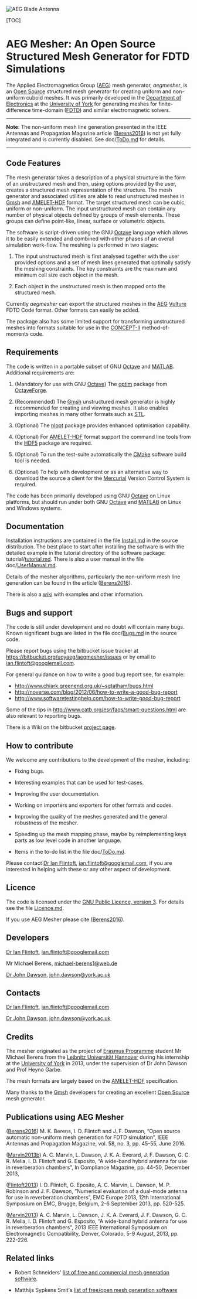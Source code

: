 ![](https://bytebucket.org/uoyaeg/aegmesher/wiki/Blade1.jpg "AEG Blade Antenna")

[TOC]

# AEG Mesher: An Open Source Structured Mesh Generator for FDTD Simulations

The Applied Electromagnetics Group ([AEG][]) mesh generator, *aegmesher*, is an 
[Open Source][] structured mesh generator for creating uniform and non-uniform 
cuboid meshes. It was primarily developed in the [Department of Electronics][] 
at the [University of York][] for generating meshes for finite-difference 
time-domain ([FDTD][]) and similar electromagnetic solvers.

- - - -
**Note**: The non-uniform mesh line generation presented in the IEEE Antennas 
and Propagation Magazine article ([Berens2016]) is not yet fully integrated and 
is currently disabled. See doc/[ToDo.md][] for details.
- - - -

## Code Features

The mesh generator takes a description of a physical structure in the form of an 
unstructured mesh and then, using options provided by the user, creates a 
structured mesh representation of the structure. The mesh generator and 
associated utilities are able to read unstructured meshes in [Gmsh][] and 
[AMELET-HDF][] format. The target structured mesh can be cubic, uniform or 
non-uniform. The input unstructured mesh can contain any number of physical 
objects defined by groups of mesh elements. These groups can define point-like, 
linear, surface or volumetric objects.

The software is script-driven using the GNU [Octave][] language which allows it 
to be easily extended and combined with other phases of an overall simulation 
work-flow. The meshing is performed in two stages:

1. The input unstructured mesh is first analysed together with the user provided 
   options and a set of mesh lines generated that optimally satisfy the meshing 
   constraints. The key constraints are the maximum and minimum cell size each 
   object in the mesh. 

2. Each object in the unstructured mesh is then mapped onto the structured mesh.

Currently *aegmesher* can export the structured meshes in the [AEG][] [Vulture][] 
FDTD Code format. Other formats can easily be added.

The package also has some limited support for transforming unstructured meshes 
into formats suitable for use in the [CONCEPT-II][] method-of-moments code.

## Requirements

The code is written in a portable subset of GNU [Octave][] and [MATLAB][]. 
Additional requirements are:

1. (Mandatory for use with GNU [Octave][]) The 
   [optim](http://octave.sourceforge.net/optim/index.html) package from [OctaveForge][].

2. (Recommended) The [Gmsh][] unstructured mesh generator is highly recommended 
   for creating and viewing meshes. It also enables importing meshes in many other 
   formats such as [STL](http://en.wikipedia.org/wiki/STL_%28file_format%29).

3. (Optional) The [nlopt][] package provides enhanced optimisation capability.

4. (Optional) For [AMELET-HDF][] format support the command line tools from the 
   [HDF5][] package are required.

5. (Optional) To run the test-suite automatically the [CMake][] software build tool is 
   needed.

6. (Optional) To help with development or as an alternative way to download the source 
   a client for the [Mercurial][] Version Control System is required.

The code has been primarily developed using GNU [Octave][] on Linux platforms, 
but should run under both GNU [Octave][] and [MATLAB][] on Linux and Windows 
systems.

## Documentation

Installation instructions are contained in the file [Install.md][] in the 
source distribution. The best place to start after installing the software is 
with the detailed  example in the tutorial directory of the software 
package: tutorial/[tutorial.md][]. There is also a user manual in the file 
doc/[UserManual.md][].

Details of the mesher algorithms, particularly the non-uniform mesh line 
generation can be found in the article ([Berens2016]).

There is also a [wiki][] with examples and other information.

## Bugs and support

The code is still under development and no doubt will contain many bugs. Known 
significant bugs are listed in the file doc/[Bugs.md][]  in the source code. 

Please report bugs using the bitbucket issue tracker at
<https://bitbucket.org/uoyaeg/aegmesher/issues> or by email to <ian.flintoft@googlemail.com>.

For general guidance on how to write a good bug report see, for example:

* <http://www.chiark.greenend.org.uk/~sgtatham/bugs.html>
* <http://noverse.com/blog/2012/06/how-to-write-a-good-bug-report>
* <http://www.softwaretestinghelp.com/how-to-write-good-bug-report>

Some of the tips in <http://www.catb.org/esr/faqs/smart-questions.html> are also 
relevant to reporting bugs.

There is a Wiki on the bitbucket [project page](https://bitbucket.org/uoyaeg/aegmesher/wiki/). 

## How to contribute

We welcome any contributions to the development of the mesher, including:

* Fixing bugs.

* Interesting examples that can be used for test-cases.

* Improving the user documentation.

* Working on importers and exporters for other formats and codes.

* Improving the quality of the meshes generated and the general robustness of the mesher.

* Speeding up the mesh mapping phase, maybe by reimplementing keys parts as low level 
  code in another language.
  
* Items in the to-do list in the file doc/[ToDo.md][].

Please contact [Dr Ian Flintoft], <ian.flintoft@googlemail.com>, if you are interested in helping 
with these or any other aspect of development.

## Licence

The code is licensed under the [GNU Public Licence, version 3](http://www.gnu.org/copyleft/gpl.html). 
For details see the file [Licence.md][].

If you use AEG Mesher please cite ([Berens2016]).

## Developers

[Dr Ian Flintoft][], <ian.flintoft@googlemail.com>

Mr Michael Berens, <michael-berens1@web.de>

[Dr John Dawson][], <john.dawson@york.ac.uk>

## Contacts

[Dr Ian Flintoft][], <ian.flintoft@googlemail.com>

[Dr John Dawson][], <john.dawson@york.ac.uk>

## Credits

The mesher originated as the project of [Erasmus Programme][] student Mr Michael 
Berens from the [Leibnitz Universität Hannover][] during his internship at the 
[University of York][] in 2013, under the supervision of Dr John Dawson and 
Prof Heyno Garbe.

The mesh formats are largely based on the [AMELET-HDF][] specification.

Many thanks to the [Gmsh][] developers for creating an excellent [Open Source][] mesh 
generator.

## Publications using AEG Mesher

[Berens2016]: http://dx.doi.org/10.1109/MAP.2016.2541606

([Berens2016]) M. K. Berens, I. D. Flintoft and J. F. Dawson, “Open source 
automatic non-uniform mesh generation for FDTD simulation”, IEEE Antennas and 
Propagation Magazine, vol. 58, no. 3, pp. 45-55, June 2016.

[Marvin2013b]: http://incompliancemag.com/article/a-wide-band-hybrid-antenna-for-use-in-reverberation-chambers

([Marvin2013b]) A. C. Marvin, L. Dawson, J. K. A. Everard, J. F. Dawson, G. C. R. 
Melia, I. D. Flintoft and G. Esposito, “A wide-band hybrid antenna for use in 
reverberation chambers”, In Compliance Magazine, pp. 44-50, December 2013, 

[Flintoft2013]:  http://ieeexplore.ieee.org/stamp/stamp.jsp?tp=&arnumber=6653358&isnumber=6653179

([Flintoft2013]) I. D. Flintoft, G. Eposito, A. C. Marvin, L. Dawson, M. P. 
Robinson and J. F. Dawson, ”Numerical evaluation of a dual-mode antenna for use 
in reverberation chambers”, EMC Europe 2013, 12th International Symposium on 
EMC, Brugge, Belgium, 2-6 September 2013, pp. 520-525.

[Marvin2013]: http://dx.doi.org/10.1109/ISEMC.2013.6670413

([Marvin2013]) A. C. Marvin, L. Dawson, J. K. A. Everard, J. F. Dawson, G. C. R. 
Melia, I. D. Flintoft and G. Esposito, “A wide-band hybrid antenna for use in 
reverberation chambers”, 2013 IEEE International Symposium on Electromagnetic 
Compatibility, Denver, Colorado, 5-9 August, 2013, pp. 222-226.

## Related links

* Robert Schneiders' [list of free and commercial mesh generation software](http://www.robertschneiders.de/meshgeneration//software.html).

* Matthijs Sypkens Smit's [list of free/open mesh generation software](http://graphics.tudelft.nl/~matthijss/oss_meshing_software.html)



[Dr Ian Flintoft]: https://scholar.google.co.uk/citations?user=2RZgeUQAAAAJ
[Dr John Dawson]: http://www.elec.york.ac.uk/staff/jfd1.html
[University of York]: http://www.york.ac.uk
[Leibnitz Universität Hannover]: http://www.uni-hannover.de/en
[Department of Electronics]: http://www.elec.york.ac.uk
[AEG]: http://www.elec.york.ac.uk/research/physLayer/appliedEM.html
[Gmsh]: http://geuz.org/gmsh
[AMELET-HDF]: https://code.google.com/p/amelet-hdf
[Octave]: http://www.gnu.org/software/octave
[MATLAB]: http://www.mathworks.co.uk/products/matlab
[Mercurial]: http://mercurial.selenic.com
[Vulture]: https://bitbucket.org/uoyaeg/vulture
[FDTD]: http://en.wikipedia.org/wiki/Finite-difference_time-domain_method
[OctaveForge]: http://octave.sourceforge.net
[HDF5]: http://www.hdfgroup.org/HDF5
[CMake]: http://www.cmake.org
[nlopt]: http://ab-initio.mit.edu/wiki/index.php/NLopt
[CONCEPT-II]: http://www.tet.tuhh.de/concept/?lang=en
[Open Source]: http://opensource.org
[Erasmus Programme]: http://en.wikipedia.org/wiki/Erasmus_Programme

[Install.md]: https://bitbucket.org/uoyaeg/aegmesher/src/tip/Install.md
[tutorial.md]: https://bitbucket.org/uoyaeg/aegmesher/src/tip/tutorial/tutorial.md
[UserManual.md]: https://bitbucket.org/uoyaeg/aegmesher/src/tip/doc/UserManual.md
[Bugs.md]: https://bitbucket.org/uoyaeg/aegmesher/src/tip/doc/Bugs.md
[ToDo.md]: https://bitbucket.org/uoyaeg/aegmesher/src/tip/doc/ToDo.md
[Licence.md]: https://bitbucket.org/uoyaeg/aegmesher/src/tip/Licence.md
[wiki]: https://bitbucket.org/uoyaeg/aegmesher/wiki/Home

